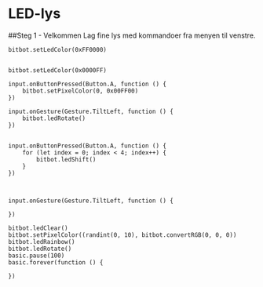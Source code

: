 # LED-lys


##Steg 1 - Velkommen
Lag fine lys med kommandoer fra menyen til venstre.



```template
bitbot.setLedColor(0xFF0000)


```

```blocks
bitbot.setLedColor(0x0000FF)

input.onButtonPressed(Button.A, function () {
    bitbot.setPixelColor(0, 0x00FF00)
})

input.onGesture(Gesture.TiltLeft, function () {
    bitbot.ledRotate()
})


```


```ghost
input.onButtonPressed(Button.A, function () {
    for (let index = 0; index < 4; index++) {
        bitbot.ledShift()
    }
})



input.onGesture(Gesture.TiltLeft, function () {
	
})

bitbot.ledClear()
bitbot.setPixelColor((randint(0, 10), bitbot.convertRGB(0, 0, 0))
bitbot.ledRainbow()
bitbot.ledRotate()
basic.pause(100)
basic.forever(function () {
	
})
```